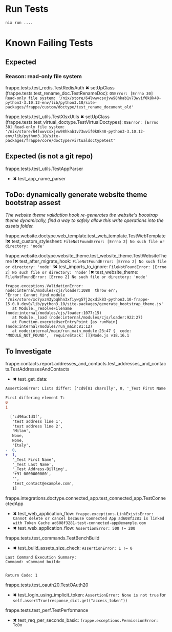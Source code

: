 # Run Tests

```console
nix run ....
```

# Known Failing Tests

## Expected

### Reason: read-only file system

frappe.tests.test_redis.TestRedisAuth
✖ setUpClass (frappe.tests.test_rename_doc.TestRenameDoc): `OSError: [Errno 30] Read-only file system: '/nix/store/64lwwvcsxjvw98hkab1v73wvif0k8k48-python3-3.10.12-env/lib/python3.10/site-packages/frappe/custom/doctype/test_rename_document_old'`

frappe.tests.test_utils.TestXlsxUtils
✖ setUpClass (frappe.tests.test_virtual_doctype.TestVirtualDoctypes): `OSError: [Errno 30] Read-only file system: '/nix/store/64lwwvcsxjvw98hkab1v73wvif0k8k48-python3-3.10.12-env/lib/python3.10/site-packages/frappe/core/doctype/virtualdoctypetest'`

## Expected (is not a git repo)

frappe.tests.test_utils.TestAppParser

- ✖ test_app_name_parser

## ToDo: dynamically generate website theme bootstrap assest

_The website theme validation hook re-generates the website's boostrap theme dynamically,
find a way to safely allow this write operations into the assets folder._

frappe.website.doctype.web_template.test_web_template.TestWebTemplate
!✖ test_custom_stylesheet: `FileNotFoundError: [Errno 2] No such file or directory: 'node'`

frappe.website.doctype.website_theme.test_website_theme.TestWebsiteTheme
!✖ test_after_migrate_hook: `FileNotFoundError: [Errno 2] No such file or directory: 'node'`
!✖ test_imports_to_ignore: `FileNotFoundError: [Errno 2] No such file or directory: 'node'`
!✖ test_website_theme: `FileNotFoundError: [Errno 2] No such file or directory: 'node'`

```
frappe.exceptions.ValidationError: node:internal/modules/cjs/loader:1080  throw err;
^Error: Cannot find module '/nix/store/xc7yxz43ybqkhn3xfiywg57j2qxdik83-python3.10-frappe-15.0.0.dev0/lib/python3.10/site-packages/generate_bootstrap_theme.js'
   at Module._resolveFilename (node:internal/modules/cjs/loader:1077:15)
   at Module._load (node:internal/modules/cjs/loader:922:27)
   at Function.executeUserEntryPoint [as runMain] (node:internal/modules/run_main:81:12)
   at node:internal/main/run_main_module:23:47 {  code: 'MODULE_NOT_FOUND',  requireStack: []}Node.js v18.16.1
```

## To Investigate

frappe.contacts.report.addresses_and_contacts.test_addresses_and_contacts.TestAddressesAndContacts

- ✖ test_get_data:

```diff
AssertionError: Lists differ: ['cd9[81 chars]ly', 0, '_Test First Name', '_Test Last Name',[73 chars]', 1] != ['cd9[81 chars]ly', 1, '_Test First Name', '_Test Last Name',[73 chars]', 1]

First differing element 7:
0
1

  ['cd96ac1d3f',
   'test address line 1',
   'test address line 2',
   'Milan',
   None,
   None,
   'Italy',
-  0,
+  1,
   '_Test First Name',
   '_Test Last Name',
   '_Test Address-Billing',
   '+91 0000000000',
   '',
   'test_contact@example.com',
   1]
```

frappe.integrations.doctype.connected_app.test_connected_app.TestConnectedApp

- ✖ test_web_application_flow: `frappe.exceptions.LinkExistsError: Cannot delete or cancel because Connected App ad608f3281 is linked with Token Cache ad608f3281-test-connected-app@example.com`
- ✖ test_web_application_flow: `AssertionError: 500 != 200`

frappe.tests.test_commands.TestBenchBuild

- ✖ test_build_assets_size_check: `AssertionError: 1 != 0`

```console
Last Command Execution Summary:
Command: <Command build>


Return Code: 1
```

frappe.tests.test_oauth20.TestOAuth20

- ✖ test_login_using_implicit_token: `AssertionError: None is not true` for `self.assertTrue(response_dict.get("access_token"))`

frappe.tests.test_perf.TestPerformance

- ✖ test_req_per_seconds_basic: `frappe.exceptions.PermissionError: ToDo`
